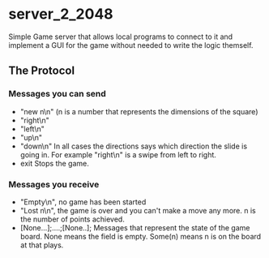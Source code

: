 # server_2_2048
Simple Game server that allows local programs to connect to it and implement a GUI for the game without needed to write the 
logic themself.
## The Protocol
### Messages you can send
* "new n\n" (n is a number that represents the dimensions of the square)
* "right\n"
* "left\n" 
* "up\n"
* "down\n"
In all cases the directions says which direction the slide is going in. For example "right\n" is a swipe from left to right.
* exit 
Stops the game.
### Messages you receive 
* "Empty\n", no game has been started 
* "Lost n\n", the game is over and you can't make a move any more. n is the number of points achieved.
* [None...];....;[None..];
Messages that represent the state of the game board.  None means the field is empty. Some(n) means n is on the board at that plays.
